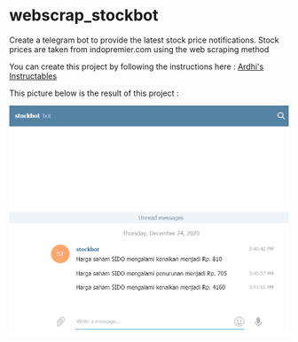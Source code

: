 # webscrap_stockbot
Create a telegram bot to provide the latest stock price notifications.
Stock prices are taken from indopremier.com using the web scraping method

You can create this project by following the instructions here : <a href="https://www.instructables.com/Stock-Price-Notification-Using-Telegram-Bot-and-We/">Ardhi's Instructables</a>

This picture below is the result of this project :

<img src="https://github.com/ardhi12/webscrap_stockbot/blob/main/stockbot.png">

